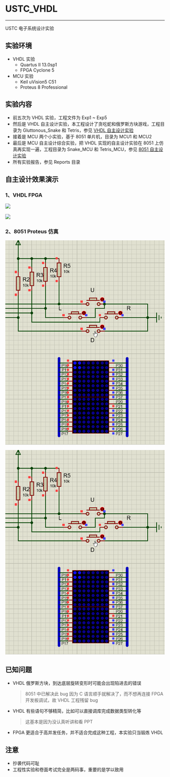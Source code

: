 # USTC_VHDL

---

USTC 电子系统设计实验



## 实验环境

- VHDL 实验
  - Quartus II 13.0sp1
  - FPGA Cyclone 5 
- MCU 实验
  - Keil uVision5 C51
  - Proteus 8 Professional



## 实验内容

- 前五次为 VHDL 实验，工程文件为 Exp1 ~ Exp5
- 然后是 VHDL 自主设计实验，本工程设计了贪吃蛇和俄罗斯方块游戏，工程目录为 Gluttonous_Snake 和 Tetris，参见 [VHDL 自主设计实验](https://github.com/ustczwq/USTC_VHDL/blob/alpha/Reports/design/design.md)
- 接着是 MCU 两个小实验，基于 8051 单片机，目录为 MCU1 和 MCU2
- 最后是 MCU 自主设计综合实验，把 VHDL 实现的自主设计实验在 8051 上仿真再实现一遍，工程目录为 Snake_MCU 和 Tetris_MCU，参见 [8051 自主设计实验](https://github.com/ustczwq/USTC_VHDL/blob/alpha/Reports/8051/8051.md) 
- 所有实验报告，参见 Reports 目录



## 自主设计效果演示

### 1、VHDL FPGA 

![](./Reports/design/tetris.gif)

![](./Reports/design/snake.gif)

### 2、8051 Proteus 仿真

![](./Reports/8051/tetris.gif)

![](./Reports/8051/tetris.gif)



## 已知问题

- VHDL 俄罗斯方块，到达底层旋转变形时可能会出现陷进去的错误

  > 8051 中已解决此 bug 因为 C 语言顺手就解决了，而不想再连接 FPGA 开发板调试，故 VHDL 工程残留 bug

- VHDL 有些语句不够精简，比如可以直接调库完成数据类型转化等

  > 这基本是因为没认真听讲和看 PPT

- FPGA 更适合于高并发任务，并不适合完成这种工程，本实验只当锻炼 VHDL



## 注意

- 抄袭代码可耻
- 工程性实验和卷面考试完全是两码事，重要的是学以致用